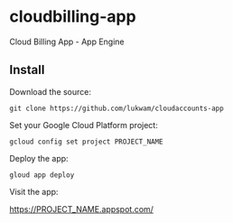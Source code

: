 # cloudbilling-app
Cloud Billing App - App Engine

## Install

Download the source:

`git clone https://github.com/lukwam/cloudaccounts-app`

Set your Google Cloud Platform project:

`gcloud config set project PROJECT_NAME`

Deploy the app:

`gloud app deploy`

Visit the app:

https://PROJECT_NAME.appspot.com/

